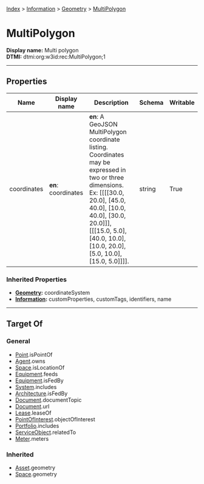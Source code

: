 [Index](../../index.md) > [Information](../Information.md) > [Geometry](Geometry.md) > [MultiPolygon](#)
# MultiPolygon

**Display name:** Multi polygon<br />
**DTMI:** dtmi:org:w3id:rec:MultiPolygon;1

---

## Properties

|Name|Display name|Description|Schema|Writable|
|-|-|-|-|-|
|coordinates|**en**: coordinates|**en**: A GeoJSON MultiPolygon coordinate listing. Coordinates may be expressed in two or three dimensions. Ex: [[[[30.0, 20.0], [45.0, 40.0], [10.0, 40.0], [30.0, 20.0]]], [[[15.0, 5.0], [40.0, 10.0], [10.0, 20.0], [5.0, 10.0], [15.0, 5.0]]]].|string|True|
### Inherited Properties
* **[Geometry](Geometry.md):** coordinateSystem
* **[Information](../Information.md):** customProperties, customTags, identifiers, name

---

## Target Of
### General
* [Point](../../Point/Point.md).isPointOf
* [Agent](../../Agent/Agent.md).owns
* [Space](../../Space/Space.md).isLocationOf
* [Equipment](../../Asset/Equipment/Equipment.md).feeds
* [Equipment](../../Asset/Equipment/Equipment.md).isFedBy
* [System](../../Collection/System/System.md).includes
* [Architecture](../../Space/Architecture/Architecture.md).isFedBy
* [Document](../Document/Document.md).documentTopic
* [Document](../Document/Document.md).url
* [Lease](../../Event/Lease.md).leaseOf
* [PointOfInterest](../PointOfInterest.md).objectOfInterest
* [Portfolio](../../Collection/Portfolio.md).includes
* [ServiceObject](../ServiceObject/ServiceObject.md).relatedTo
* [Meter](../../Asset/Equipment/Meter/Meter.md).meters
### Inherited
* [Asset](../../Asset/Asset.md).geometry
* [Space](../../Space/Space.md).geometry
